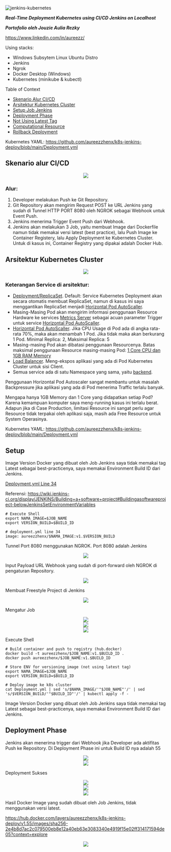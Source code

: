 ![jenkins-kubernetes](https://github.com/user-attachments/assets/4d68c1b4-b72c-43f2-ad22-c6dda862d31b)

_**Real-Time Deployment Kubernetes using CI/CD Jenkins on Localhost**_

_**Portofolio oleh Jouzie Aulia Rezky**_

https://www.linkedin.com/in/aureezz/

Using stacks:
- Windows Subsytem Linux Ubuntu Distro
- Jenkins
- Ngrok
- Docker Desktop (Windows)
- Kubernetes (minikube & kubectl)

Table of Context
- [Skenario Alur CI/CD](https://github.com/aureezzhenx/k8s-jenkins-deploy#skenario-alur-cicd)
- [Arsitektur Kubernetes Cluster](https://github.com/aureezzhenx/k8s-jenkins-deploy#arsitektur-kubernetes-cluster)
- [Setup Job Jenkins](https://github.com/aureezzhenx/k8s-jenkins-deploy#setup)
- [Deployment Phase](https://github.com/aureezzhenx/k8s-jenkins-deploy#deployment-phase)
- [Not Using Latest Tag](https://github.com/aureezzhenx/k8s-jenkins-deploy#setup)
- [Computational Resource](https://github.com/aureezzhenx/k8s-jenkins-deploy#arsitektur-kubernetes-cluster)
- [Rollback Deployment](https://github.com/aureezzhenx/k8s-jenkins-deploy#arsitektur-kubernetes-cluster)

Kubernetes YAML: https://github.com/aureezzhenx/k8s-jenkins-deploy/blob/main/Deployment.yml


## Skenario alur CI/CD
<center><img src=https://github.com/aureezzhenx/k8s-jenkins-deploy/blob/main/assets/Skenario%20CICD.png></center></img>

### Alur:
1. Developer melakukan Push ke Git Repository.
2. Git Repository akan mengirim Request POST ke URL Jenkins yang sudah di Tunnel HTTP PORT 8080 oleh NGROK sebagai Webhook untuk Event Push.
3. Jenkins menerima Trigger Event Push dari Webhook.
4. Jenkins akan melakukan 3 Job, yaitu membuat Image dari Dockerfile namun tidak memakai versi latest (best practice), lalu Push Image ke Container Registery, lalu Apply Deployment ke Kubernetes Cluster. Untuk di kasus ini, Container Registry yang dipakai adalah Docker Hub.

## Arsitektur Kubernetes Cluster
<center><img src=https://github.com/aureezzhenx/k8s-jenkins-deploy/blob/main/assets/Arsitektur%20Kubernetes%20Cluster.png></center></img>

### Keterangan Service di arsitektur:
- [Deployment/ReplicaSet](https://github.com/aureezzhenx/k8s-jenkins-deploy/blob/adc63888855c0b77d623ac5314dadf1f691d477a/Deployment.yml#L8). Default: Service Kubernetes Deployment akan secara otomatis membuat ReplicaSet, namun di kasus ini saya menggantikan ReplicaSet menjadi [Horizontal Pod AutoScaller](https://github.com/aureezzhenx/k8s-jenkins-deploy/blob/adc63888855c0b77d623ac5314dadf1f691d477a/Deployment.yml#L62).
- Masing-Masing Pod akan mengirim informasi penggunaan Resource Hardware ke services [Metrics Server](https://github.com/aureezzhenx/k8s-jenkins-deploy/blob/adc63888855c0b77d623ac5314dadf1f691d477a/Deployment.yml#L74) sebagai acuan parameter Trigger untuk service [Horizontal Pod AutoScaller](https://github.com/aureezzhenx/k8s-jenkins-deploy/blob/adc63888855c0b77d623ac5314dadf1f691d477a/Deployment.yml#L62).
- [Horizontal Pod AutoScaller](https://github.com/aureezzhenx/k8s-jenkins-deploy/blob/adc63888855c0b77d623ac5314dadf1f691d477a/Deployment.yml#L62). Jika CPU Usage di Pod ada di angka rata-rata 70%, maka akan menambah 1 Pod. Jika tidak maka akan berkurang 1 Pod. Minimal Replica: 2, Maksimal Replica: 5
- Masing-masing Pod akan dibatasi penggunaan Resourcenya. Batas maksimal penggunaan Resource masing-masing Pod: [1 Core CPU dan 1GB RAM Memory](https://github.com/aureezzhenx/k8s-jenkins-deploy/blob/adc63888855c0b77d623ac5314dadf1f691d477a/Deployment.yml#L37)
- [Load Balancer](https://github.com/aureezzhenx/k8s-jenkins-deploy/blob/adc63888855c0b77d623ac5314dadf1f691d477a/Deployment.yml#L47). Meng-ekspos aplikasi yang ada di Pod Kubernetes Cluster untuk sisi Client.
- Semua service ada di satu Namespace yang sama, yaitu [backend](https://github.com/aureezzhenx/k8s-jenkins-deploy/blob/adc63888855c0b77d623ac5314dadf1f691d477a/Deployment.yml#L1).

Penggunaan Horizontal Pod Autoscaler sangat membantu untuk masalah Backpressure jika aplikasi yang ada di Pod menerima Traffic terlalu banyak. 

Mengapa hanya 1GB Memory dan 1 Core yang didapatkan setiap Pod? Karena kemampuan komputer saya meng-running kasus ini terlalu berat. Adapun jika di Case Production, limitasi Resource ini sangat perlu agar Resource tidak terpakai oleh aplikasi saja, masih ada Free Resource untuk System Operasinya.

Kubernetes YAML: https://github.com/aureezzhenx/k8s-jenkins-deploy/blob/main/Deployment.yml

## Setup

Image Version Docker yang dibuat oleh Job Jenkins saya tidak memakai tag Latest sebagai best-practicenya, saya memakai Environment Build ID dari Jenkins.

[Deployment.yml Line 34](https://github.com/aureezzhenx/k8s-jenkins-deploy/blob/45f5227855073d57abc51d92501ebaccc80f8349/Deployment.yml#L34C11-L34C59)

Referensi: https://wiki.jenkins-ci.org/display/JENKINS/Building+a+software+project#Buildingasoftwareproject-belowJenkinsSetEnvironmentVariables

```
# Execute Shell
export NAMA_IMAGE=$JOB_NAME
export VERSION_BUILD=$BUILD_ID
```

```
# deployment.yml line 34
image: aureezzhenx/$NAMA_IMAGE:v1.$VERSION_BUILD
```

Tunnel Port 8080 menggunakan NGROK. Port 8080 adalah Jenkins

<center><img src=https://github.com/aureezzhenx/k8s-jenkins-deploy/blob/main/assets/ngrok.png></center>

Input Payload URL Webhook yang sudah di port-forward oleh NGROK di pengaturan Repository.

<center><img src=https://github.com/aureezzhenx/k8s-jenkins-deploy/blob/main/assets/webhook.png></center> 

Membuat Freestyle Project di Jenkins

<center><img src=https://github.com/aureezzhenx/k8s-jenkins-deploy/blob/main/assets/job.png></center> 

Mengatur Job

<center><img src=https://github.com/aureezzhenx/k8s-jenkins-deploy/blob/main/assets/job2.png></center>
<center><img src=https://github.com/aureezzhenx/k8s-jenkins-deploy/blob/main/assets/job3.png></center>
<center><img src=https://github.com/aureezzhenx/k8s-jenkins-deploy/blob/main/assets/job4.png></center>

Execute Shell
```
# Build container and push to registry (hub.docker)
docker build -t aureezzhenx/$JOB_NAME:v1.$BUILD_ID .
docker push aureezzhenx/$JOB_NAME:v1.$BUILD_ID

# Store ENV for versioning image (not using latest tag)
export NAMA_IMAGE=$JOB_NAME
export VERSION_BUILD=$BUILD_ID

# Deploy image ke k8s cluster
cat Deployment.yml | sed 's/$NAMA_IMAGE/'"$JOB_NAME"'/' | sed 's/$VERSION_BUILD/'"$BUILD_ID"'/' | kubectl apply -f -
```

Image Version Docker yang dibuat oleh Job Jenkins saya tidak memakai tag Latest sebagai best-practicenya, saya memakai Environment Build ID dari Jenkins.

## Deployment Phase

Jenkins akan menerima trigger dari Webhook jika Developer ada aktifitas Push ke Repository. Di Deployment Phase ini untuk Build ID nya adalah 55

<center><img src=https://github.com/aureezzhenx/k8s-jenkins-deploy/blob/main/assets/build1.png></center> 
<center><img src=https://github.com/aureezzhenx/k8s-jenkins-deploy/blob/main/assets/build2.png></center>

Deployment Sukses

<center><img src=https://github.com/aureezzhenx/k8s-jenkins-deploy/blob/main/assets/build3.png></center>
<center><img src=https://github.com/aureezzhenx/k8s-jenkins-deploy/blob/main/assets/sukses1.png></center>
<center><img src=https://github.com/aureezzhenx/k8s-jenkins-deploy/blob/main/assets/sukses2.png></center>

Hasil Docker Image yang sudah dibuat oleh Job Jenkins, tidak menggunakan versi latest.

https://hub.docker.com/layers/aureezzhenx/k8s-jenkins-deploy/v1.55/images/sha256-2e4b8d7ac2c079500eb8e12a40eb63e3083340e4919f15e02ff314171594de05?context=explore

<center><img src=https://github.com/aureezzhenx/k8s-jenkins-deploy/blob/main/assets/build4.png></center>
